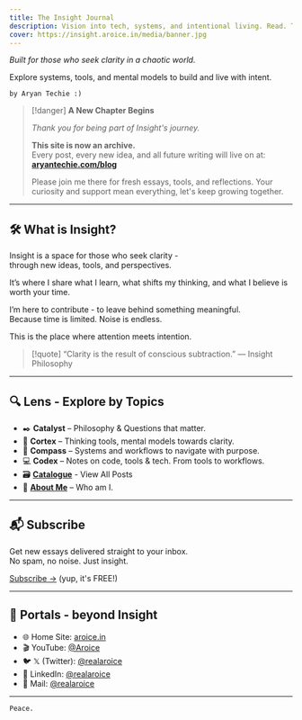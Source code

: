 ```yaml
---
title: The Insight Journal
description: Vision into tech, systems, and intentional living. Read. Think. Build.
cover: https://insight.aroice.in/media/banner.jpg
---
```

<!-- ## %% Welcome %% -->

<!-- header image -->
<!-- <img class="theme-toggle-img" width="701" alt="Insight Logo" /> -->

<!-- # Insight -->
_Built for those who seek clarity in a chaotic world._

Explore systems, tools, and mental models to build and live with intent.
```poetry
by Aryan Techie :)
```


> [!danger] **A New Chapter Begins**
> 
> _Thank you for being part of Insight's journey._
> 
> **This site is now an archive.** <br> Every post, every new idea, and all future writing will live on at:
> [**aryantechie.com/blog**](https://aryantechie.com/blog)
> 
> Please join me there for fresh essays, tools, and reflections. Your curiosity and support mean everything, let's keep growing together.



---

## 🛠️ What is Insight?

Insight is a space for those who seek clarity - <br> through new ideas, tools, and perspectives.

It’s where I share what I learn, what shifts my thinking, and what I believe is worth your time.

I’m here to contribute - to leave behind something meaningful. <br>
Because time is limited. Noise is endless.

This is the place where attention meets intention.

> [!quote] 
> “Clarity is the result of conscious subtraction.” — Insight Philosophy

---

## 🔍 Lens - Explore by Topics

- ✒️ **Catalyst** – Philosophy & Questions that matter.
- 🧠 **Cortex** – Thinking tools, mental models towards clarity.
- 🧭 **Compass** – Systems and workflows to navigate with purpose.
- 💻 **Codex** – Notes on code, tools & tech. From tools to workflows.
- 🗃️ **[Catalogue](/Posts)** - View All Posts
- 💙 **[About Me](/About-Me)** – Who am I.

---


## 📬 Subscribe

Get new essays delivered straight to your inbox.  
No spam, no noise. Just insight.

[Subscribe →](https://blogs.aroice.in) (yup, it's FREE!)



---

## 🔮 Portals - beyond Insight

- 🌐 Home Site: [aroice.in](https://aroice.in)
- 🎬 YouTube: [@Aroice](https://youtube.com/@Aroice)
- 🐦 𝕏 (Twitter): [@realaroice](https://x.com/realaroice)
- 💼 LinkedIn: [@realaroice](https://x.com/realaroice)
- 💌 Mail: [@realaroice](https://x.com/realaroice)

---

```poetry
Peace.
```
